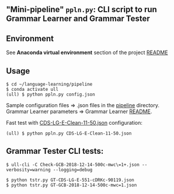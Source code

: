 ## "Mini-pipeline" `ppln.py`: CLI script to run Grammar Learner and Grammar Tester

## Environment

See **Anaconda virtual environment** section of the project [README](https://github.com/singnet/language-learning#anaconda-virtual-environment)

## Usage

```
$ cd ~/language-learning/pipeline
$ conda activate ull
(ull) $ python ppln.py config.json
```
Sample configuration files ⇒ .json files in the [pipeline](https://github.com/singnet/language-learning/tree/master/pipeline) directory.  
Grammar Learner parameters ⇒ Grammar Learner [README](https://github.com/singnet/language-learning/tree/master/src/grammar_learner#call-learner).    

Fast test with [CDS-LG-E-Clean-11-50.json](https://github.com/singnet/language-learning/blob/master/pipeline/CDS-LG-E-Clean-11-50.json) configuration:  
```
(ull) $ python ppln.py CDS-LG-E-Clean-11-50.json
``` 

## Grammar Tester CLI tests:

```
$ ull-cli -C Check-GCB-2018-12-14-500c-mwc\=1+.json --verbosity=warning --logging=debug
```

```
$ python tstr.py GT-CDS-LG-E-551-cDRKc-90119.json
$ python tstr.py GT-GCB-2018-12-14-500c-mwc=1.json
```
